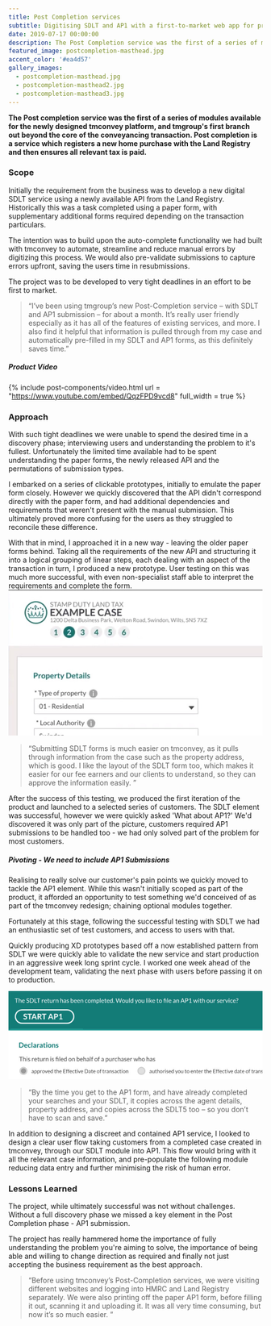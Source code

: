 ```yaml
---
title: Post Completion services
subtitle: Digitising SDLT and AP1 with a first-to-market web app for property lawyers. 
date: 2019-07-17 00:00:00
description: The Post Completion service was the first of a series of modules available for the newly designed tmconvey platform, and tmgroup's first branch out beyond the core of the conveyancing transaction. Post completion is a service which registers a new home purchase with the Land Registry and then ensures all relevant tax is paid. 
featured_image: postcompletion-masthead.jpg
accent_color: '#ea4d57'
gallery_images:
  - postcompletion-masthead.jpg
  - postcompletion-masthead2.jpg
  - postcompletion-masthead3.jpg
---
```


**The Post completion service was the first of a series of modules available for the newly designed tmconvey platform, and tmgroup's first branch out beyond the core of the conveyancing transaction.  Post completion is a service which registers a new home purchase with the Land Registry and then ensures all relevant tax is paid.**

### Scope

Initially the requirement from the business was to develop a new digital SDLT service using a newly available API from the Land Registry.  Historically this was a task completed using a paper form, with supplementary additional forms required depending on the transaction particulars. 

The intention was to build upon the auto-complete functionality we had built with tmconvey to automate, streamline and reduce manual errors by digitizing this process. We would also pre-validate submissions to capture errors upfront, saving the users time in resubmissions. 

The project was to be developed to very tight deadlines in an effort to be first to market. 

> “I’ve been using tmgroup’s new Post-Completion service – with SDLT and AP1 submission – for about a month. It’s really user friendly especially as it has all of the features of existing services, and more. I also find it helpful that information is pulled through from my case and automatically pre-filled in my SDLT and AP1 forms, as this definitely saves time.”

##### Product Video

{% include post-components/video.html
	url = "https://www.youtube.com/embed/QqzFPD9vcd8"
	full_width = true
%}

### Approach
With such tight deadlines we were unable to spend the desired time in a discovery phase; interviewing users and understanding the problem to it's fullest. Unfortunately the limited time available had to be spent understanding the paper forms, the newly released API and the permutations of submission types.

I embarked on a series of clickable prototypes, initially to emulate the paper form closely. However we quickly discovered that the API didn't correspond directly with the paper form, and had additional dependencies and requirements that weren't present with the manual submission.  This ultimately proved more confusing for the users as they struggled to reconcile these difference. 

With that in mind, I approached it in a new way - leaving the older paper forms behind. Taking all the requirements of the new API and structuring it into a logical grouping of linear steps, each dealing with an aspect of the transaction in turn, I produced a new prototype. User testing on this was much more successful, with even non-specialist staff able to interpret the requirements and complete the form. 
![](/images/projects/sdlt-steps-corner.jpg)

> “Submitting SDLT forms is much easier on tmconvey, as it pulls through information from the case such as the property address, which is good. I like the layout of the SDLT form too, which makes it easier for our fee earners and our clients to understand, so they can approve the information easily. ”

After the success of this testing, we produced the first iteration of the product and launched to a selected series of customers. The SDLT element was successful, however we were quickly asked 'What about AP1?' We'd discovered it was only part of the picture, customers required AP1 submissions to be handled too - we had only solved part of the problem for most customers.

##### Pivoting - We need to include AP1 Submissions

Realising to really solve our customer's pain points we quickly moved to tackle the AP1 element. While this wasn't initially scoped as part of the product, it afforded an opportunity to test something we'd conceived of as part of the tmconvey redesign; chaining optional modules together.

Fortunately at this stage, following the successful testing with SDLT we had an enthusiastic set of test customers, and access to users with that. 

Quickly producing XD prototypes based off a now established pattern from SDLT we were quickly able to validate the new service and start production in an aggressive week long sprint cycle. I worked one week ahead of the development team, validating the next phase with users before passing it on to production. 

![](/images/projects/start-ap1.jpg)

> “By the time you get to the AP1 form, and have already completed your searches and your SDLT, it copies across the agent details, property address, and copies across the SDLT5 too – so you don’t have to scan and save.”

In addition to designing a discreet  and contained AP1 service, I looked to design a clear user flow taking customers from a completed case created in tmconvey, through our SDLT module into AP1. This flow would bring with it all the relevant case information, and pre-populate the following module reducing data entry and further minimising the risk of human error.  

### Lessons Learned

The project, while ultimately successful was not without challenges. Without a full discovery phase we missed a key element in the Post Completion phase - AP1 submission. 

The project has really hammered home the importance of fully understanding the problem you're aiming to solve, the importance of being able and willing to change direction as required and finally not just accepting the business requirement as the best approach.

> “Before using tmconvey’s Post-Completion services, we were visiting different websites and logging into HMRC and Land Registry separately. We were also printing off the paper AP1 form, before filling it out, scanning it and uploading it. It was all very time consuming, but now it’s so much easier. ”